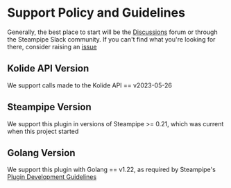 # Support Policy and Guidelines

Generally, the best place to start will be the
[Discussions](https://github.com/grendel-consulting/steampipe-plugin-kolide/discussions/new/choose)
forum or through the Steampipe Slack community. If you can't find what you're
looking for there, consider raising an
[issue](https://github.com/grendel-consulting/steampipe-kolide-plugin/issues/new/choose)

## Kolide API Version

We support calls made to the Kolide API == v2023-05-26

## Steampipe Version

We support this plugin in versions of Steampipe >= 0.21, which was current when this project started

## Golang Version

We support this plugin with Golang == v1.22, as required by Steampipe's
[Plugin Development Guidelines](https://steampipe.io/docs/develop/plugin-release-checklist)
